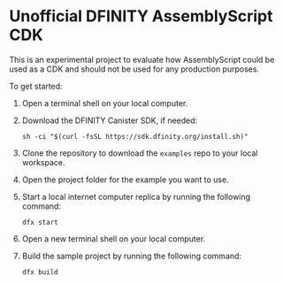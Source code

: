 # Unofficial DFINITY AssemblyScript CDK

This is an experimental project to evaluate how AssemblyScript could be used as a CDK and should not be used for any production purposes.


To get started:

1. Open a terminal shell on your local computer.

1. Download the DFINITY Canister SDK, if needed:

    ```
    sh -ci "$(curl -fsSL https://sdk.dfinity.org/install.sh)"
    ```

1. Clone the repository to download the `examples` repo to your local workspace.

1. Open the project folder for the example you want to use.

1. Start a local internet computer replica by running the following command:

    ```
    dfx start
    ```

1. Open a new terminal shell on your local computer.

1. Build the sample project by running the following command:

    ```
    dfx build
    ```